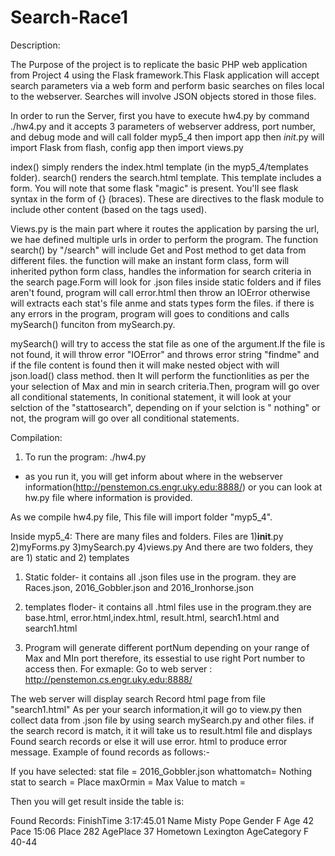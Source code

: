 # Search-Race1





Description:

The Purpose of the project is to replicate the basic PHP web application from Project 4 using the Flask framework.This Flask application will accept search 				parameters via a web form and perform basic searches on files local to the 		webserver. Searches will involve JSON objects stored in those files.

In order to run the Server, first you have to execute hw4.py by command ./hw4.py 	and it accepts 3 parameters of webserver address, port number, and debug mode 	and  will call folder myp5_4 then import app then  _init_.py will import Flask 	 from flash, config app then  import views.py

index() simply renders the index.html template (in the myp5_4/templates folder).
search() renders the search.html template.  This template includes a form.
You will note that some flask "magic" is present.  You'll see flask syntax
in the form of {} (braces).  These are directives to the flask module to 
include other content (based on the tags used).

Views.py is the main part  where it routes the application by parsing the url, 	we hae defined multiple urls in order to perform the program.
The function search() by "/search" will include Get and Post method to get data from different files. the function will make an instant form class, form will inherited python form class, handles the information for search criteria in the search page.Form will look for .json files inside static folders  and if files aren't found, program will call error.html then throw an IOError otherwise will extracts each stat's file anme and stats types form the files. if there is any errors in the program, program will goes to conditions and calls mySearch() funciton from mySearch.py.

mySearch() will try to access the stat file as one of the argument.If the file 	is not found, it will throw error "IOError" and throws error string "findme" 	and if the file content is found then it will make nested object with  will 	json.load() class method. then It will perform the functionlities as per 		the  your selection of Max and min in search criteria.Then, program will go 	over all conditional statements, In conitional statement, it will  look at  	your selction of the "stattosearch", depending on if your selction is 	"		nothing" or not,  the program will go over all conditional statements.




Compilation:

1) To run the program:	./hw4.py
- as you run it, you will get inform about where in the  webserver information(http://penstemon.cs.engr.uky.edu:8888/)  or you can look at hw.py file where information is provided.

As we compile hw4.py file, This file will import folder "myp5_4".

Inside myp5_4:
There are many files and folders.
Files are  1)__init__.py 2)myForms.py 3)mySearch.py 4)views.py 
And there are two folders, they are 1) static and 2) templates

1) Static folder- it contains all .json files use in the program. they are Races.json, 						2016_Gobbler.json and 2016_Ironhorse.json 
2) templates floder- it contains all .html files use in the program.they are base.html, 					error.html,index.html, result.html, search1.html and search1.html

2) Program will generate different portNum depending on your range of Max and MIn port 		therefore, its essestial to use right Port number to access then.
For exmaple: Go to web server : http://penstemon.cs.engr.uky.edu:8888/

The web server will display search Record  html page  from file "search1.html"
As per your search information,it will  go to view.py then collect data from .json file by using  search mySearch.py  and other files. if the search record is match, it it will take us to result.html file and displays Found search records or else it will use error. html to produce error message. Example of found records as follows:-



If you have selected:
stat file = 2016_Gobbler.json
whattomatch= Nothing
stat to search = Place
maxOrmin = Max
Value to match = 

Then you will get result inside the table is:

Found Records:
FinishTime	3:17:45.01
Name	Misty Pope
Gender	F
Age	42
Pace	15:06
Place	282
AgePlace	37
Hometown	Lexington
AgeCategory	F 40-44





